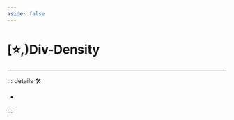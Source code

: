 ```yaml
---
aside: false
---
```

# [⭐,)<labor>Div</labor>-Density

---

<!-- =================================================== -->
<!-- =================================================== -->
<!-- =================================================== -->
<!-- =================================================== -->
<!-- =================================================== -->
::: details 🛠

-

:::
